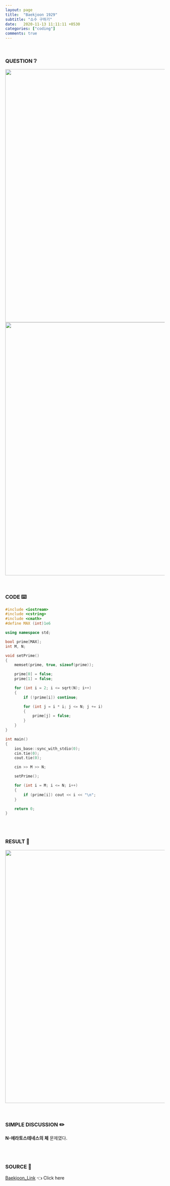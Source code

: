 ```yaml
---
layout: page
title:  "Baekjoon 1929"
subtitle: "소수 구하기"
date:   2020-11-13 11:11:11 +0530
categories: ["coding"]
comments: true
---
```


<br>

### QUESTION ❔

<img src="{{ '/assets/baekjoon/1929.jpg' }}" style="width: 800px; height: auto; margin-left: auto; margin-right: auto; display: block;">
<img src="{{ '/assets/baekjoon/1929a.jpg' }}" style="width: 800px; height: auto; margin-left: auto; margin-right: auto; display: block;">  

<br>
<br>

### CODE ⌨️

```c++
#include <iostream>
#include <cstring>
#include <cmath>
#define MAX (int)1e6

using namespace std;

bool prime[MAX];
int M, N;

void setPrime()
{
	memset(prime, true, sizeof(prime));

	prime[0] = false;
	prime[1] = false;

	for (int i = 2; i <= sqrt(N); i++)
	{
		if (!prime[i]) continue;

		for (int j = i * i; j <= N; j += i)
		{
			prime[j] = false;
		}
	}
}

int main()
{
	ios_base::sync_with_stdio(0);
	cin.tie(0);
	cout.tie(0);

	cin >> M >> N;

	setPrime();

	for (int i = M; i <= N; i++)
	{
		if (prime[i]) cout << i << "\n";
	}

	return 0;
}
```  

<br>
<br>

### RESULT 💛

<img src="{{ '/assets/baekjoon/1929r.jpg' }}" style="width: 800px; height: auto; margin-left: auto; margin-right: auto; display: block;">  

<br>
<br>

### SIMPLE DISCUSSION ✏️

**N-에라토스테네스의 체** 문제였다.  

<br>
<br>

### SOURCE 💎

[Baekjoon_Link][link] 👈 Click here  

<br>

<script src="https://utteranc.es/client.js"
        repo="DCherish/DCherish.github.io"
        issue-term="pathname"
        theme="boxy-light"
        crossorigin="anonymous"
        async>
</script>

[link]: https://www.acmicpc.net/problem/1929